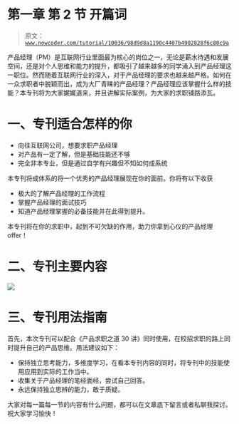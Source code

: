 # 第一章 第 2 节 开篇词

> 原文：[`www.nowcoder.com/tutorial/10036/98d9d8a1190c4407b4902828f6c80c9a`](https://www.nowcoder.com/tutorial/10036/98d9d8a1190c4407b4902828f6c80c9a)

产品经理（PM）是互联网行业里面最为核心的岗位之一，无论是薪水待遇和发展空间，还是对个人思维和能力的提升，都吸引了越来越多的同学涌入到产品经理这一职位。然而随着互联网行业的深入，对于产品经理的要求也越来越严格。如何在一众求职者中脱颖而出，成为大厂青睐的产品经理？产品经理应该掌握什么样的技能？本专刊将为大家娓娓道来，并且讲解实际案例，为大家的求职铺路添瓦。

# 一、专刊适合怎样的你

*   向往互联网公司，想要求职产品经理
*   对产品有一定了解，但是基础技能还不够
*   完全非本专业，但是通过自学有兴趣但不知如何成系统

本专刊将成体系的将一个优秀的产品经理展现在你的面前。你将有以下收获

*   极大的了解产品经理的工作流程
*   掌握产品经理的面试技巧
*   知道产品经理掌握的必备技能并在此得到提升。

本专刊将在你的求职中，起到不可欠缺的作用，助力你拿到心仪的产品经理 offer！

# 二、专刊主要内容

![](img/9dc41b9bae9ea6c8645e7b96fdc184ba.png)

# 三、专刊用法指南

首先，本次专刊可以配合《产品求职之道 30 讲》同时使用，在校招求职的路上同时提升自己的产品思维。用法建议如下：

*   保持独立思考能力，多维度学习，在看本专刊内容的同时，将专刊中的技能使用应用到实际的工作当中。
*   收集关于产品经理的笔经面经，尝试自己回答。
*   永远保持独立思辨的能力，敢于质疑。

大家对每一篇每一节的内容有什么问题，都可以在文章底下留言或者私聊我探讨。祝大家学习愉快！